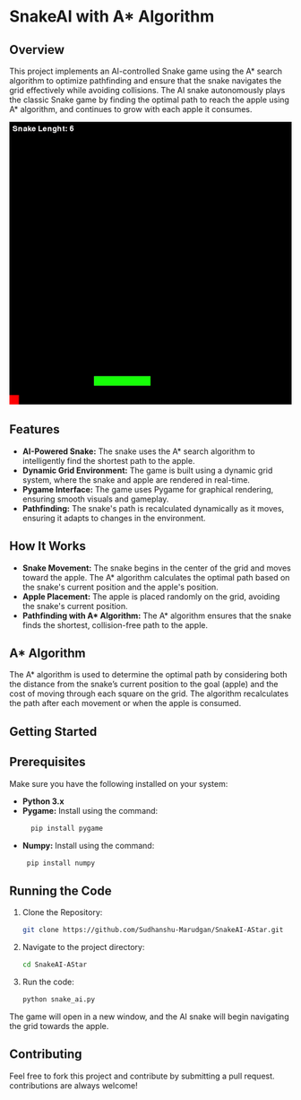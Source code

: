 # SnakeAI with A* Algorithm


## Overview 

This project implements an AI-controlled Snake game using the A* search algorithm to optimize pathfinding and ensure that the snake navigates the grid effectively while avoiding collisions. The AI snake autonomously plays the classic Snake game by finding the optimal path to reach the apple using A* algorithm, and continues to grow with each apple it consumes.


<p align="center"> <img src="SnakeAI.gif"> </p>


## Features

- **AI-Powered Snake:** The snake uses the A* search algorithm to intelligently find the shortest path to the apple.
- **Dynamic Grid Environment:** The game is built using a dynamic grid system, where the snake and apple are rendered in real-time.
- **Pygame Interface:** The game uses Pygame for graphical rendering, ensuring smooth visuals and gameplay.
- **Pathfinding:** The snake's path is recalculated dynamically as it moves, ensuring it adapts to changes in the environment.


## How It Works

- **Snake Movement:** The snake begins in the center of the grid and moves toward the apple. The A* algorithm calculates the optimal path based on the snake's current position and the apple's position.
- **Apple Placement:** The apple is placed randomly on the grid, avoiding the snake's current position.
- **Pathfinding with A\* Algorithm:** The A* algorithm ensures that the snake finds the shortest, collision-free path to the apple.


## A* Algorithm

The A* algorithm is used to determine the optimal path by considering both the distance from the snake’s current position to the goal (apple) and the cost of moving through each square on the grid. The algorithm recalculates the path after each movement or when the apple is consumed.


## Getting Started

## Prerequisites

Make sure you have the following installed on your system:
- **Python 3.x**
- **Pygame:** Install using the command:
  ```bash
    pip install pygame
    ```
- **Numpy:** Install using the command:
   ```bash
    pip install numpy
    ```


## Running the Code

1. Clone the Repository:
   ```bash
   git clone https://github.com/Sudhanshu-Marudgan/SnakeAI-AStar.git
   ```
2. Navigate to the project directory:
   ```bash
   cd SnakeAI-AStar
   ```
3. Run the code:
   ```bash
   python snake_ai.py
   ```

The game will open in a new window, and the AI snake will begin navigating the grid towards the apple.


## Contributing

Feel free to fork this project and contribute by submitting a pull request.
contributions are always welcome!
  
